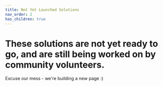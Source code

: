 ```yaml
---
title: Not Yet Launched Solutions
nav_order: 2
has_children: true
---
```


# These solutions are not yet ready to go, and are still being worked on by community volunteers.

Excuse our mess - we're building a new page :)
